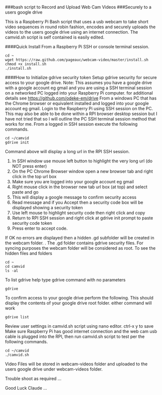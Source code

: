 ###bash script to Record and Upload Web Cam Videos
###Securely to a users google drive

This is a Raspberry Pi Bash script that uses a usb webcam to take short video
sequences in round robin fashion, encodes and securely uploads the videos to
the users google drive using an internet connection.
The camvid.sh script is self contained is easily edited.

####Quick Install
From a Raspberry Pi SSH or console terminal session.

    cd ~
    wget https://raw.github.com/pageauc/webcam-video/master/install.sh
    chmod +x install.sh
    ./install.sh

####How to Initialize gdrive security token
Setup gdrive security for secure access to your google drive. Note: This assumes you have a google drive with a google account eg gmail and you are using a SSH terminal session on a networked PC logged into your Raspberry Pi computer. for additional details see https://github.com/odeke-em/drive
From a windows PC that has the Chrome browser or equivalent installed and logged into your google account eg gmail.
Login to the Raspberry Pi using SSH session on the PC. This may also be able to be done within a RPI browser desktop session but I have not tried that so I will outline the PC SSH terminal session method that works for me.
From a logged in SSH session execute the following commands.

    cd ~/camvid
    gdrive init

Command above will display a long url in the RPI SSH session.

1. In SSH window use mouse left button to highlight the very long url (do NOT press enter)
2. On the PC Chrome Browser window open a new browser tab and right click in the top url box
3. Make sure you are logged into your google account eg gmail
4. Right mouse click in the browser new tab url box (at top) and select paste and go
5. This will display a google message to confirm security access
6. Read message and if you Accept then a security code box will be displayed showing a security token
7. Use left mouse to highlight security code then right click and copy
8. Return to RPI SSH session and right click at gdrive init prompt to paste security code token
9. Press enter to accept code.

If OK no errors are displayed then a hidden .gd subfolder will be created in the webcam folder. .
The .gd folder contains gdrive security files. For syncing purposes the webcam folder will be considered as root.
To see the hidden files and folders

    cd ~
    cd camvid
    ls -al

To list gdrive help type gdrive command with no parameters

    gdrive

To confirm access to your google drive perform the following. This should display the contents of your google drive root folder. either command will work
 
    gdrive list
    
Review user settings in camvid.sh script using nano editor.  ctrl-x y to save
Make sure Raspberry Pi has good internet connection and the web cam
usb cable is plugged into the RPI, then run camvid.sh script to test
per the following commands. 

    cd ~/camvid
    ./camvid.sh
    
Video Files will be stored in webcam-videos folder and uploaded to the
users google drive under webcam-videos folder.

Trouble shoot as required ...   

Good Luck Claude ...